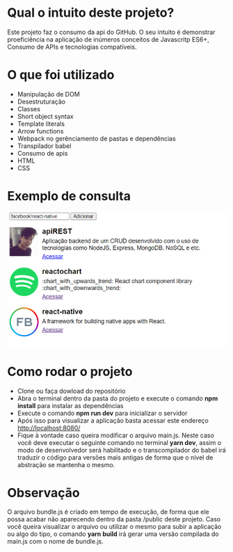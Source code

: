 # Qual o intuito deste projeto?

Este projeto faz o consumo da api do GitHub. O seu intuito é demonstrar proeficiência na aplicação de inúmeros conceitos de Javascritp ES6+, Consumo de APIs e tecnologias compatíveis. 

# O que foi utilizado

- Manipulação de DOM
- Desestruturação 
- Classes 
- Short object syntax
- Template literals 
- Arrow functions
- Webpack no gerênciamento de pastas e dependências
- Transpilador babel
- Consumo de apis 
- HTML
- CSS

# Exemplo de consulta
![img](https://github.com/AlekOliveira/ES6-application/blob/master/images/preview.png)

# Como rodar o projeto
- Clone ou faça dowload do repositório
- Abra o terminal dentro da pasta do projeto e execute o comando **npm install** para instalar as dependências
- Execute o comando **npm run dev** para inicializar o servidor
- Após isso para visualizar a aplicação basta acessar este endereço [http://localhost:8080/](http://localhost:8080/)  
- Fique à vontade caso queira modificar o arquivo main.js. Neste caso você deve executar o seguinte comando no terminal **yarn dev**, assim o modo de desenvolvedor será habilitado e o transcompilador do babel irá traduzir o código para versões mais antigas de forma que o nível de abstração se mantenha o mesmo.

# Observação
O arquivo bundle.js é criado em tempo de execução, de forma que ele possa acabar não aparecendo dentro da pasta /public deste projeto. Caso você queira visualizar o arquivo ou utilizar o mesmo para subir a aplicação ou algo do tipo, o comando **yarn build** irá gerar uma versão compilada do main.js com o nome de bundle.js.


